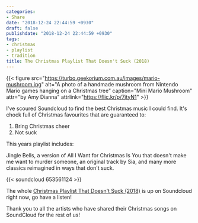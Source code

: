 ```yaml
---
categories:
- Share
date: "2018-12-24 22:44:59 +0930"
draft: false
publishdate: "2018-12-24 22:44:59 +0930"
tags:
- christmas
- playlist
- tradition
title: The Christmas Playlist That Doesn't Suck (2018)
---
```


{{< figure src="https://turbo.geekorium.com.au/images/mario-mushroom.jpg" alt="A photo of a handmade mushroom from Nintendo Mario games hanging on a Christmas tree" caption="Mini Mario Mushroom" attr="by Amy Dianna" attrlink="https://flic.kr/p/7jtyN1" >}}

I've scoured Soundcloud to find the best Christmas music I could find. It's chock full of Christmas favourites that are guaranteed to:

1.  Bring Christmas cheer
2.  Not suck

This years playlist includes:

Jingle Bells, a version of All I Want for Christmas Is You that doesn't make me want to murder someone, an original track by Sia, and many more classics reimagined in ways that don't suck.

{{< soundcloud 653561124 >}}

The whole [Christmas Playlist That Doesn't Suck (2018)](https://soundcloud.com/screenbeard/sets/christmas-playlist-2018) is up on Soundcloud right now, go have a listen!

Thank you to all the artists who have shared their Christmas songs on SoundCloud for the rest of us!
